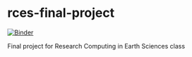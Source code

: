 # rces-final-project

[![Binder](https://mybinder.org/badge_logo.svg)](https://mybinder.org/v2/gh/parsellsx/rces-final-project/HEAD?labpath=final_project.ipynb)

Final project for Research Computing in Earth Sciences class
